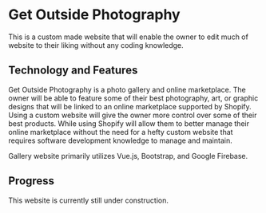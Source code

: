 # Get Outside Photography

This is a custom made website that will enable the owner to edit much of website to their liking without any coding knowledge.

## Technology and Features

Get Outside Photography is a photo gallery and online marketplace. The owner will be able to feature some of their best photography, art, or graphic designs that will be linked to an online marketplace supported by Shopify. Using a custom website will give the owner more control over some of their best products. While using Shopify will allow them to better manage their online marketplace without the need for a hefty custom website that requires software development knowledge to manage and maintain.

Gallery website primarily utilizes Vue.js, Bootstrap, and Google Firebase.

## Progress

This website is currently still under construction.

